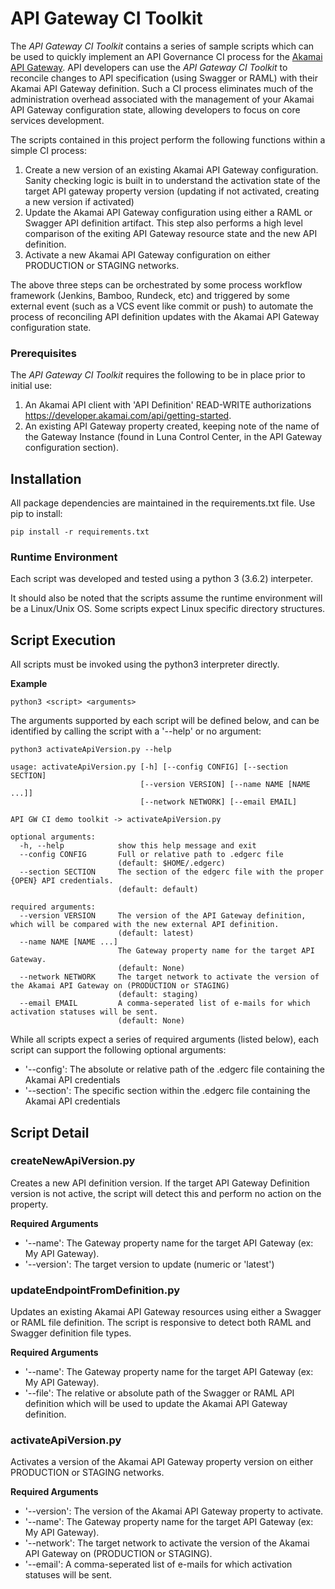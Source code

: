 # API Gateway CI Toolkit

The *API Gateway CI Toolkit* contains a series of sample scripts which can be used to quickly implement an API Governance CI process for the [Akamai API Gateway](https://www.akamai.com/us/en/products/web-performance/api-gateway.jsp). API developers can use the *API Gateway CI Toolkit* to reconcile changes to API specification (using Swagger or RAML) with their Akamai API Gateway definition.
Such a CI process eliminates much of the administration overhead associated with the management of your Akamai API Gateway configuration state, allowing developers to focus on core services development.

The scripts contained in this project perform the following functions within a simple CI process:

1. Create a new version of an existing Akamai API Gateway configuration. Sanity checking logic is built in to understand the activation state of the target API gateway property version (updating if not activated, creating a new version if activated)
2. Update the Akamai API Gateway configuration using either a RAML or Swagger API definition artifact. This step also performs a high level comparison of the exiting API Gateway resource state and the new API definition.
3. Activate a new Akamai API Gateway configuration on either PRODUCTION or STAGING networks.

The above three steps can be orchestrated by some process workflow framework (Jenkins, Bamboo, Rundeck, etc) and triggered by some external event (such as a VCS event like commit or push) to automate the process of reconciling API definition updates with the Akamai API Gateway configuration state.

### Prerequisites

The *API Gateway CI Toolkit* requires the following to be in place prior to initial use:

1. An Akamai API client with 'API Definition' READ-WRITE authorizations https://developer.akamai.com/api/getting-started.
2. An existing API Gateway property created, keeping note of the name of the Gateway Instance (found in Luna Control Center, in the API Gateway configuration section).

## Installation

All package dependencies are maintained in the requirements.txt file. Use pip to install:

```
pip install -r requirements.txt
```

### Runtime Environment

Each script was developed and tested using a python 3 (3.6.2) interpeter.

It should also be noted that the scripts assume the runtime environment will be a Linux/Unix OS. Some scripts expect Linux specific directory structures.

## Script Execution

All scripts must be invoked using the python3 interpreter directly.

**Example**

```
python3 <script> <arguments>
```

The arguments supported by each script will be defined below, and can be identified by calling the script with a '--help' or no argument:

```
python3 activateApiVersion.py --help

usage: activateApiVersion.py [-h] [--config CONFIG] [--section SECTION]
                             [--version VERSION] [--name NAME [NAME ...]]
                             [--network NETWORK] [--email EMAIL]

API GW CI demo toolkit -> activateApiVersion.py

optional arguments:
  -h, --help            show this help message and exit
  --config CONFIG       Full or relative path to .edgerc file
                        (default: $HOME/.edgerc)
  --section SECTION     The section of the edgerc file with the proper {OPEN} API credentials.
                        (default: default)

required arguments:
  --version VERSION     The version of the API Gateway definition, which will be compared with the new external API definition.
                        (default: latest)
  --name NAME [NAME ...]
                        The Gateway property name for the target API Gateway.
                        (default: None)
  --network NETWORK     The target network to activate the version of the Akamai API Gateway on (PRODUCTION or STAGING)
                        (default: staging)
  --email EMAIL         A comma-seperated list of e-mails for which activation statuses will be sent.
                        (default: None)
```

While all scripts expect a series of required arguments (listed below), each script can support the following optional arguments:

- '--config': The absolute or relative path of the .edgerc file containing the Akamai API credentials
- '--section': The specific section within the .edgerc file containing the Akamai API credentials

## Script Detail

### createNewApiVersion.py

Creates a new API definition version. If the target API Gateway Definition version is not active, the script will detect this and perform no action on the property.

**Required Arguments**

- '--name': The Gateway property name for the target API Gateway (ex: My API Gateway).
- '--version': The target version to update (numeric or 'latest')

### updateEndpointFromDefinition.py

Updates an existing Akamai API Gateway resources using either a Swagger or RAML file definition. The script is responsive to detect both RAML and Swagger definition file types.

**Required Arguments**

- '--name': The Gateway property name for the target API Gateway (ex: My API Gateway).
- '--file': The relative or absolute path of the Swagger or RAML API definition which will be used to update the Akamai API Gateway definition.

### activateApiVersion.py

Activates a version of the Akamai API Gateway property version on either PRODUCTION or STAGING networks.

**Required Arguments**

- '--version': The version of the Akamai API Gateway property to activate.
- '--name': The Gateway property name for the target API Gateway (ex: My API Gateway).
- '--network': The target network to activate the version of the Akamai API Gateway on (PRODUCTION or STAGING).
- '--email': A comma-seperated list of e-mails for which activation statuses will be sent.